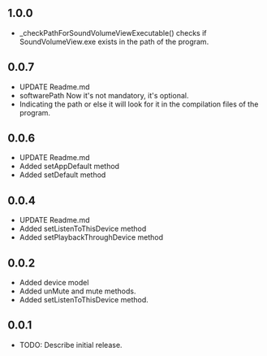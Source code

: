 ## 1.0.0
* _checkPathForSoundVolumeViewExecutable() checks if SoundVolumeView.exe exists in the path of the program.

## 0.0.7
* UPDATE Readme.md
* softwarePath Now it's not mandatory, it's optional.
* Indicating the path or else it will look for it in the compilation files of the program.

## 0.0.6
* UPDATE Readme.md
* Added setAppDefault method
* Added setDefault method

## 0.0.4
* UPDATE Readme.md
* Added setListenToThisDevice method
* Added setPlaybackThroughDevice method

## 0.0.2
* Added device model
* Added unMute and mute methods.
* Added setListenToThisDevice method.

## 0.0.1
* TODO: Describe initial release.